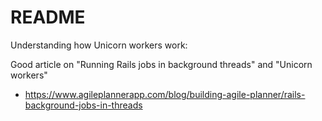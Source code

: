 # README
Understanding how Unicorn workers work:

Good article on "Running Rails jobs in background threads" and "Unicorn workers"
- https://www.agileplannerapp.com/blog/building-agile-planner/rails-background-jobs-in-threads